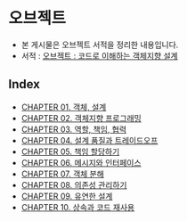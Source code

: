 # 오브젝트

* 본 게시물은 오브젝트 서적을 정리한 내용입니다.
* 서적 : [오브젝트 : 코드로 이해하는 객체지향 설계](http://www.yes24.com/Product/Goods/74219491)

## Index

* [CHAPTER 01. 객체, 설계](https://github.com/parkhanbeen/study/blob/master/object/src/main/java/com/parkhanbeen/object/chapter01/%EC%A0%95%EB%A6%AC/01.%20%EA%B0%9D%EC%B2%B4%26%EC%84%A4%EA%B3%84.md)
* [CHAPTER 02. 객체지향 프로그래밍](https://github.com/parkhanbeen/study/blob/master/object/src/main/java/com/parkhanbeen/object/chapter02/%EC%A0%95%EB%A6%AC/02.%20%EA%B0%9D%EC%B2%B4%EC%A7%80%ED%96%A5%20%ED%94%84%EB%A1%9C%EA%B7%B8%EB%9E%98%EB%B0%8D.md)
* [CHAPTER 03. 역할, 책임, 협력](https://github.com/parkhanbeen/study/blob/master/object/src/main/java/com/parkhanbeen/object/chapter03/%EC%A0%95%EB%A6%AC/03.%20%EC%97%AD%ED%95%A0%2C%20%EC%B1%85%EC%9E%84%2C%20%ED%98%91%EB%A0%A5.md)
* [CHAPTER 04. 설계 품질과 트레이드오프](https://github.com/parkhanbeen/study/blob/master/object/src/main/java/com/parkhanbeen/object/chapter04/%EC%A0%95%EB%A6%AC/04.%20%EC%84%A4%EA%B3%84%20%ED%92%88%EC%A7%88%EA%B3%BC%20%ED%8A%B8%EB%A0%88%EC%9D%B4%EB%93%9C%EC%98%A4%ED%94%84.md)
* [CHAPTER 05. 책임 할당하기](https://github.com/parkhanbeen/study/blob/master/object/src/main/java/com/parkhanbeen/object/chapter05/%EC%A0%95%EB%A6%AC/05.%20%EC%B1%85%EC%9E%84%20%ED%95%A0%EB%8B%B9%ED%95%98%EA%B8%B0.md)
* [CHAPTER 06. 메시지와 인터페이스](https://github.com/parkhanbeen/study/blob/master/object/src/main/java/com/parkhanbeen/object/chapter06/%EC%A0%95%EB%A6%AC/06.%20%EB%A9%94%EC%8B%9C%EC%A7%80%EC%99%80%20%EC%9D%B8%ED%84%B0%ED%8E%98%EC%9D%B4%EC%8A%A4.md)
* [CHAPTER 07. 객체 분해](https://github.com/parkhanbeen/study/blob/master/object/src/main/java/com/parkhanbeen/object/chapter07/%EC%A0%95%EB%A6%AC/07.%20%EA%B0%9D%EC%B2%B4%20%EB%B6%84%ED%95%B4.md)
* [CHAPTER 08. 의존성 관리하기](https://github.com/parkhanbeen/study/blob/master/object/src/main/java/com/parkhanbeen/object/chapter08/%EC%A0%95%EB%A6%AC/08.%20%EC%9D%98%EC%A1%B4%EC%84%B1%20%EA%B4%80%EB%A6%AC%ED%95%98%EA%B8%B0.md)
* [CHAPTER 09. 유연한 설계](https://github.com/parkhanbeen/study/blob/master/object/src/main/java/com/parkhanbeen/object/chapter09/%EC%A0%95%EB%A6%AC/09.%20%EC%9C%A0%EC%97%B0%ED%95%9C%20%EC%84%A4%EA%B3%84.md)
* [CHAPTER 10. 상속과 코드 재사용](https://github.com/parkhanbeen/study/blob/master/object/src/main/java/com/parkhanbeen/object/chapter10/%EC%A0%95%EB%A6%AC/10.%20%EC%83%81%EC%86%8D%EA%B3%BC%20%EC%BD%94%EB%93%9C%20%EC%9E%AC%EC%82%AC%EC%9A%A9.md)
